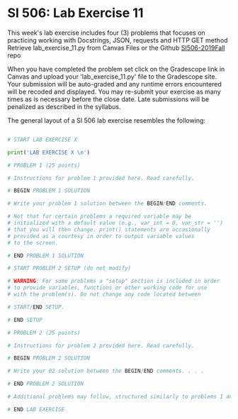 # SI 506: Lab Exercise 11

This week's lab exercise includes four (3) problems that focuses on practicing working with Docstrings, JSON, requests and HTTP GET method
Retrieve lab_exercise_11.py from Canvas Files or the Github [SI506-2019Fall](https://github.com/umsi-arwhyte/SI506-2019Fall) repo

When you have completed the problem set click on the Gradescope link in Canvas and upload your
'lab_exercise_11.py' file to the Gradescope site.  Your submission will be auto-graded and any runtime
errors encountered will be recoded and displayed.  You may re-submit your exercise as many
times as is necessary before the close date.  Late submissions will be penalized as described
in the syllabus.

The general layout of a SI 506 lab exercise resembles the following:

```python

# START LAB EXERCISE X

print('LAB EXERCISE X \n')

# PROBLEM 1 (25 points)

# Instructions for problem 1 provided here. Read carefully.

# BEGIN PROBLEM 1 SOLUTION

# Write your problem 1 solution between the BEGIN/END comments.

# Not that for certain problems a required variable may be
# initialized with a default value (e.g., var_int = 0, var_str = '')
# that you will then change. print() statements are occasionally
# provided as a courtesy in order to output variable values
# to the screen.

# END PROBLEM 1 SOLUTION

# START PROBLEM 2 SETUP (do not modify)

# WARNING: For some problems a "setup" section is included in order
# to provide variables, functions or other working code for use
# with the problem(s). Do not change any code located between

# START/END SETUP.

# END SETUP

# PROBLEM 2 (25 points)

# Instructions for problem 2 provided here. Read carefully.

# BEGIN PROBLEM 2 SOLUTION

# Write your 02 solution between the BEGIN/END comments. . . .

# END PROBLEM 2 SOLUTION

# Additional problems may follow, structured similarly to problems 1 and 2 above.

# END LAB EXERCISE
```
